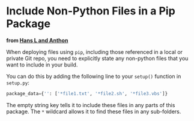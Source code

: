 Include Non-Python Files in a Pip Package
=========================================

**from [Hans L and Anthon](http://stackoverflow.com/a/1857436)**

When deploying files using `pip`, including those referenced in a local or private Git repo, you need to explicitly state any non-python files that you want to include in your build.

You can do this by adding the following line to your `setup()` function in `setup.py`:
```python
package_data={'': ['*file1.txt', '*file2.sh', '*file3.vbs']}
```

The empty string key tells it to include these files in any parts of this package. The `*` wildcard allows it to find these files in any sub-folders.
